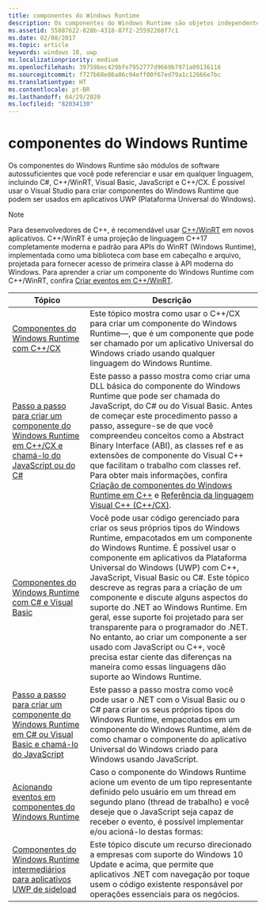 ```yaml
---
title: componentes do Windows Runtime
description: Os componentes do Windows Runtime são objetos independentes para os quais você pode criar uma instância e usar em qualquer linguagem, incluindo C#, Visual Basic, JavaScript e C++.
ms.assetid: 55887622-828b-4318-87f2-25592268f7c1
ms.date: 02/08/2017
ms.topic: article
keywords: windows 10, uwp
ms.localizationpriority: medium
ms.openlocfilehash: 39759bec429bfe7952777d9669b7971a09136116
ms.sourcegitcommit: f727b68e86a86c94eff00f67ed79a1c12666e7bc
ms.translationtype: HT
ms.contentlocale: pt-BR
ms.lasthandoff: 04/29/2020
ms.locfileid: "82034130"
---
```

# <a name="windows-runtime-components"></a>componentes do Windows Runtime

Os componentes do Windows Runtime são módulos de software autossuficientes que você pode referenciar e usar em qualquer linguagem, incluindo C#, C++/WinRT, Visual Basic, JavaScript e C++/CX. É possível usar o Visual Studio para criar componentes do Windows Runtime que podem ser usados em aplicativos UWP (Plataforma Universal do Windows).

> [!NOTE]
> Para desenvolvedores de C++, é recomendável usar [C++/WinRT](../cpp-and-winrt-apis/intro-to-using-cpp-with-winrt.md) em novos aplicativos. C++/WinRT é uma projeção de linguagem C++17 completamente moderna e padrão para APIs do WinRT (Windows Runtime), implementada como uma biblioteca com base em cabeçalho e arquivo, projetada para fornecer acesso de primeira classe à API moderna do Windows. Para aprender a criar um componente do Windows Runtime com C++/WinRT, confira [Criar eventos em C++/WinRT](../cpp-and-winrt-apis/author-events.md).

| Tópico | Descrição |
|-------|-------------|
| [Componentes do Windows Runtime com C++/CX](creating-windows-runtime-components-in-cpp.md) | Este tópico mostra como usar o C++/CX para criar um componente do Windows Runtime&mdash;, que é um componente que pode ser chamado por um aplicativo Universal do Windows criado usando qualquer linguagem do Windows Runtime. |
| [Passo a passo para criar um componente do Windows Runtime em C++/CX e chamá-lo do JavaScript ou do C#](walkthrough-creating-a-basic-windows-runtime-component-in-cpp-and-calling-it-from-javascript-or-csharp.md) | Este passo a passo mostra como criar uma DLL básica do componente do Windows Runtime que pode ser chamada do JavaScript, do C# ou do Visual Basic. Antes de começar este procedimento passo a passo, assegure-se de que você compreendeu conceitos como a Abstract Binary Interface (ABI), as classes ref e as extensões de componente do Visual C++ que facilitam o trabalho com classes ref. Para obter mais informações, confira [Criação de componentes do Windows Runtime em C++](creating-windows-runtime-components-in-cpp.md) e [Referência da linguagem Visual C++ (C++/CX)](https://docs.microsoft.com/cpp/cppcx/visual-c-language-reference-c-cx). |
| [Componentes do Windows Runtime com C# e Visual Basic](creating-windows-runtime-components-in-csharp-and-visual-basic.md) | Você pode usar código gerenciado para criar os seus próprios tipos do Windows Runtime, empacotados em um componente do Windows Runtime. É possível usar o componente em aplicativos da Plataforma Universal do Windows (UWP) com C++, JavaScript, Visual Basic ou C#. Este tópico descreve as regras para a criação de um componente e discute alguns aspectos do suporte do .NET ao Windows Runtime. Em geral, esse suporte foi projetado para ser transparente para o programador do .NET. No entanto, ao criar um componente a ser usado com JavaScript ou C++, você precisa estar ciente das diferenças na maneira como essas linguagens dão suporte ao Windows Runtime. |
| [Passo a passo para criar um componente do Windows Runtime em C# ou Visual Basic e chamá-lo do JavaScript](walkthrough-creating-a-simple-windows-runtime-component-and-calling-it-from-javascript.md) | Este passo a passo mostra como você pode usar o .NET com o Visual Basic ou o C# para criar os seus próprios tipos do Windows Runtime, empacotados em um componente do Windows Runtime, além de como chamar o componente do aplicativo Universal do Windows criado para Windows usando JavaScript. |
| [Acionando eventos em componentes do Windows Runtime](raising-events-in-windows-runtime-components.md) | Caso o componente do Windows Runtime acione um evento de um tipo representante definido pelo usuário em um thread em segundo plano (thread de trabalho) e você deseje que o JavaScript seja capaz de receber o evento, é possível implementar e/ou acioná-lo destas formas: | 
| [Componentes do Windows Runtime intermediários para aplicativos UWP de sideload](brokered-windows-runtime-components-for-side-loaded-windows-store-apps.md) | Este tópico discute um recurso direcionado a empresas com suporte do Windows 10 Update e acima, que permite que aplicativos .NET com navegação por toque usem o código existente responsável por operações essenciais para os negócios. |
